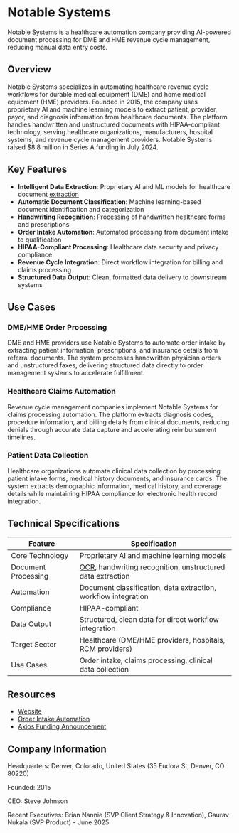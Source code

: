 # Notable Systems

Notable Systems is a healthcare automation company providing AI-powered document processing for DME and HME revenue cycle management, reducing manual data entry costs.

## Overview

Notable Systems specializes in automating healthcare revenue cycle workflows for durable medical equipment (DME) and home medical equipment (HME) providers. Founded in 2015, the company uses proprietary AI and machine learning models to extract patient, provider, payor, and diagnosis information from healthcare documents. The platform handles handwritten and unstructured documents with HIPAA-compliant technology, serving healthcare organizations, manufacturers, hospital systems, and revenue cycle management providers. Notable Systems raised $8.8 million in Series A funding in July 2024.

## Key Features

- **Intelligent Data Extraction**: Proprietary AI and ML models for healthcare document [extraction](../../capabilities/extraction/index.md)
- **Automatic Document Classification**: Machine learning-based document identification and categorization
- **Handwriting Recognition**: Processing of handwritten healthcare forms and prescriptions
- **Order Intake Automation**: Automated processing from document intake to qualification
- **HIPAA-Compliant Processing**: Healthcare data security and privacy compliance
- **Revenue Cycle Integration**: Direct workflow integration for billing and claims processing
- **Structured Data Output**: Clean, formatted data delivery to downstream systems

## Use Cases

### DME/HME Order Processing
DME and HME providers use Notable Systems to automate order intake by extracting patient information, prescriptions, and insurance details from referral documents. The system processes handwritten physician orders and unstructured faxes, delivering structured data directly to order management systems to accelerate fulfillment.

### Healthcare Claims Automation
Revenue cycle management companies implement Notable Systems for claims processing automation. The platform extracts diagnosis codes, procedure information, and billing details from clinical documents, reducing denials through accurate data capture and accelerating reimbursement timelines.

### Patient Data Collection
Healthcare organizations automate clinical data collection by processing patient intake forms, medical history documents, and insurance cards. The system extracts demographic information, medical history, and coverage details while maintaining HIPAA compliance for electronic health record integration.

## Technical Specifications

| Feature | Specification |
|---------|---------------|
| Core Technology | Proprietary AI and machine learning models |
| Document Processing | [OCR](../../capabilities/ocr/index.md), handwriting recognition, unstructured data extraction |
| Automation | Document classification, data extraction, workflow integration |
| Compliance | HIPAA-compliant |
| Data Output | Structured, clean data for direct workflow integration |
| Target Sector | Healthcare (DME/HME providers, hospitals, RCM providers) |
| Use Cases | Order intake, claims processing, clinical data collection |

## Resources

- [Website](https://notablesystems.com)
- [Order Intake Automation](https://notablesystems.com/order-intake)
- [Axios Funding Announcement](https://www.axios.com/pro/health-tech-deals/2024/07/18/noteable-systems-automated-document-processing)

## Company Information

Headquarters: Denver, Colorado, United States (35 Eudora St, Denver, CO 80220)

Founded: 2015

CEO: Steve Johnson

Recent Executives: Brian Nannie (SVP Client Strategy & Innovation), Gaurav Nukala (SVP Product) - June 2025 